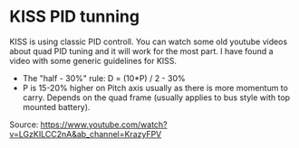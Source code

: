 # KISS PID tunning

KISS is using classic PID controll. You can watch some old youtube videos about quad PID tuning and it will work for the most part.
I have found a video with some generic guidelines for KISS.

- The "half - 30%" rule: D = (10*P) / 2 - 30%
- P is 15-20% higher on Pitch axis usually as there is more momentum to carry. Depends on the quad frame (usually applies to bus style with top mounted battery).

Source: https://www.youtube.com/watch?v=LGzKILCC2nA&ab_channel=KrazyFPV
